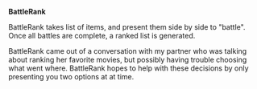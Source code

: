 **BattleRank**  

BattleRank takes list of items, and present them side by side to "battle". Once all battles are complete, a ranked list is generated.  

BattleRank came out of a conversation with my partner who was talking about ranking her favorite movies, but possibly having trouble choosing what went where. BattleRank hopes to help with these decisions by only presenting you two options at at time.  


